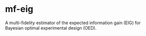 # mf-eig
A multi-fidelity estimator of the expected information gain (EIG) for Bayesian optimal experimental design (OED).
